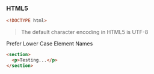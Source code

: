 ### HTML5

``` html
<!DOCTYPE html>
```
> The default character encoding in HTML5 is UTF-8

Prefer Lower Case Element Names
``` html
<section>
  <p>Testing...</p>
</section>
```

